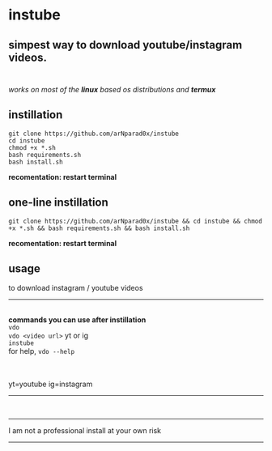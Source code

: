 # instube

simpest way to download youtube/instagram videos.<br><br>
------------
*works on most of the **linux** based os distributions and* ***termux***
## instillation
```
git clone https://github.com/arNparad0x/instube
cd instube
chmod +x *.sh
bash requirements.sh
bash install.sh
```
**recomentation: restart terminal**
## one-line instillation
```
git clone https://github.com/arNparad0x/instube && cd instube && chmod +x *.sh && bash requirements.sh && bash install.sh
```
**recomentation: restart terminal**
## usage
to download instagram / youtube videos<br><hr><br>
**commands you can use after instillation**<br>
```vdo```<br>
```vdo <video url>``` yt or ig<br>
```instube```<br>
for help, ```vdo --help```

<br><br>
yt=youtube   ig=instagram
<hr>
<br>
<hr>
I am not a professional
install at your own risk
<hr>
